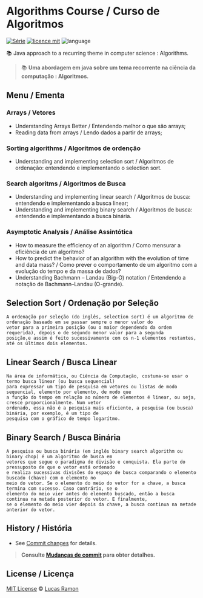 # Algorithms Course / Curso de Algoritmos
[![Série](https://img.shields.io/badge/lramon2001-Algorithms-orange)](https://github.com/lramon2001/EstruturaDeDadosEalgoritmos)
[![licence mit](https://img.shields.io/badge/licence-MIT-blue.svg)](https://github.com/lramon2001/EstruturaDeDadosEalgoritmos/blob/main/LICENSE)
![language](https://img.shields.io/badge/java-only-yellow)

:books: Java approach to a recurring theme in computer science : Algorithms. 
> :books: **Uma abordagem em java sobre um tema recorrente na ciência da computação : Algoritmos.**

## Menu / Ementa
### Arrays / Vetores
- Understanding Arrays Better / Entendendo melhor o que são arrays;
- Reading data from arrays / Lendo dados a partir de arrays;
###  Sorting algorithms / Algoritmos de ordenção
- Understanding and implementing selection sort / Algoritmos de ordenação: entendendo e implementando o selection sort.
### Search algoritms / Algoritmos de Busca
- Understanding and implementing linear search / Algoritmos de busca: entendendo e implementando a busca linear;
- Understanding and implementing binary search / Algoritmos de busca: entendendo e implementando a busca binária.
### Asymptotic Analysis / Análise Assintótica
- How to measure the efficiency of an algorithm / Como mensurar a eficiência de um algoritmo?
- How to predict the behavior of an algorithm with the evolution of time and data mass? / Como prever o comportamento de um algoritmo com a evolução do tempo e da massa de dados?
- Understanding Bachmann – Landau (Big-O) notation / Entendendo a notação de Bachmann–Landau (O-grande).
## Selection Sort / Ordenação por Seleção
```
A ordenação por seleção (do inglês, selection sort) é um algoritmo de ordenação baseado em se passar sempre o menor valor do
vetor para a primeira posição (ou o maior dependendo da ordem requerida), depois o de segundo menor valor para a segunda 
posição,e assim é feito sucessivamente com os n-1 elementos restantes, até os últimos dois elementos.
```
## Linear Search / Busca Linear
```
Na área de informática, ou Ciência da Computação, costuma-se usar o termo busca linear (ou busca sequencial)
para expressar um tipo de pesquisa em vetores ou listas de modo sequencial, elemento por elemento, de modo que 
a função do tempo em relação ao número de elementos é linear, ou seja, cresce proporcionalmente. Num vetor 
ordenado, essa não é a pesquisa mais eficiente, a pesquisa (ou busca) binária, por exemplo, é um tipo de 
pesquisa com o gráfico de tempo logarítmo.
```
## Binary Search / Busca Binária
```
A pesquisa ou busca binária (em inglês binary search algorithm ou binary chop) é um algoritmo de busca em 
vetores que segue o paradigma de divisão e conquista. Ela parte do pressuposto de que o vetor está ordenado 
e realiza sucessivas divisões do espaço de busca comparando o elemento buscado (chave) com o elemento no 
meio do vetor. Se o elemento do meio do vetor for a chave, a busca termina com sucesso. Caso contrário, se o 
elemento do meio vier antes do elemento buscado, então a busca continua na metade posterior do vetor. E finalmente, 
se o elemento do meio vier depois da chave, a busca continua na metade anterior do vetor.
```
## History / História
- See [Commit changes](https://github.com/lramon2001/Algoritmos/pulse) for details.

> **Consulte [Mudanças de commit](https://github.com/lramon2001/Algoritmos/pulse) para obter detalhes.**

## License / Licença

[MIT License](https://github.com/lramon2001/INMTE/blob/main/LICENSE) © [Lucas Ramon](https://github.com/lramon2001)
